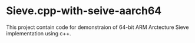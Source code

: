 # Sieve.cpp-with-seive-aarch64

This project contain code for demonstraion of 64-bit ARM Arctecture Sieve implementation using c++.
